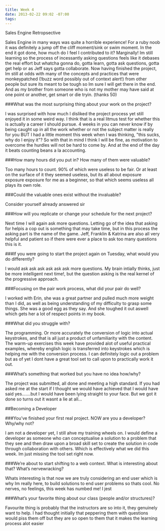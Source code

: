 ```yaml
---
title: Week 4
date: 2013-02-22 09:02 -07:00
tags:
---
```


Sales Engine Retropsective

Sales Engine in many ways was quite a horrible experience! For a ruby noob it was definitely a jump off the cliff moment/sink or swim moment. In the end it got done, how much do I feel I contributed to it? Marginally! Im still learning so the process of incessantly asking questions feels like it debases the real effort but whatcha gonna do, gotta learn, gotta ask questions, gotta get help or as Jeff says gotta collaborate. Now having finished the project, Im still at odds with many of the concepts and practices that were monkeypatched (!buzz word possibly out of context alert!) from other people but sure its meant to be tough so Im sure I will get there in the end. And as my brother from someone who is not my mother may have said at one point or another, get smart or die tryin. (thanks 50)

###What was the most surprising thing about your work on the project?

I was surprised with how much I disliked the project process yet still enjoyed it in some weird way. I think that is a real litmus test for whether this is actually a career I should pursue. 4 weeks in you can never know if by being caught up in all the work whether or not the subject matter is really for you BUT I had a little moment this week when I was thinking, "this sucks, why do I enjoy it"? So with that in mind I think I will be fine, as motivation to overcome the hurdles will not be hard to come by. And at the end of the day it beats counting beans a la accounting.

###How many hours did you put in? How many of them were valuable?

Too many hours to count. 90% of which were useless to be fair. Or at least on the surface of it they seemed useless, but its all about exposure exposure exposure for me as a beginner, so that which seems useless all plays its own role.

###Could the valuable ones exist without the invaluable?

Consider yourself already answered sir

###How will you replicate or change your schedule for the next project?

Next time I will again ask more questions. Letting go of the idea that asking for helpis a cop out is something that may take time, but in this process the asking part is the name of the game. Jeff, Franklin & Katrina are also all very helpful and patient so if there were ever a place to ask too many questions this is it.

###If you were going to start the project again on Tuesday, what would you do differently?

I would ask ask ask ask ask ask more questions. My brain intially thinks, just be more intelligent next time!, but the question asking is the real kernel of the progressive approach.

###Focusing on the pair work process, what did your pair do well?

I worked with Erin, she was a great partner and pulled much more weight than I did, as well as being understanding of my difficulty to grasp some things. She was a good egg as they say. And she toughed it out aswell which gets her a lot of respect points in my book.

###What did you struggle with?

The programming. Or more accurately the conversion of logic into actual keystrokes, and that is all just a product of unfamiliarity with the content. The warm-up exercises this week have provided alot of useful practical examples, whereby english logic is transferred into keystrokes which is helping me with the conversion process. I can definitely logic out a problem but as of yet I dont have a great tool set to call upon to practically work it out.

###What’s something that worked but you have no idea how/why?

The project was submitted, all done and meeting a high standard. If you had asked me at the start if I thought we would have achieved that I would have said yes.......but I would have been lying straight to your face. But we got it done so turns out it wasnt a lie at all...

##Becoming a Developer

###You’ve finished your first real project. NOW are you a developer? Why/why not?

I am not a developer yet, I still ahve my training wheels on. I would define a developer as someone who can conceptualise a solution to a problem that they see and then draw upon a broad skill set to create the solution in code through collaboration with others. Which is effectively what we did this week. Im just missing the tool set right now.

###We’re about to start shifting to a web context. What is interesting about that? What’s nervewracking?

Whats interesting is that now we are truly considering an end user which is why Im really here, to build solutions to end user problems so thats cool. No nerves, no feelings, this week has numbed me! I jest

###What’s your favorite thing about our class (people and/or structures)?

Favourite thing is probably that the instructors are so into it, they genuinely want to help. I had thought initially that peppering them with questions would piss them off but they are so open to them that it makes the learning process alot easier

